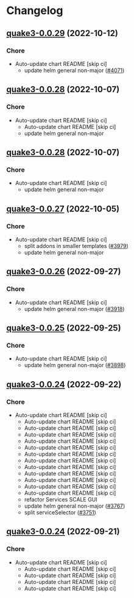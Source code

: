 # Changelog



## [quake3-0.0.29](https://github.com/truecharts/charts/compare/quake3-0.0.28...quake3-0.0.29) (2022-10-12)

### Chore

- Auto-update chart README [skip ci]
  - update helm general non-major ([#4071](https://github.com/truecharts/charts/issues/4071))




## [quake3-0.0.28](https://github.com/truecharts/charts/compare/quake3-0.0.27...quake3-0.0.28) (2022-10-07)

### Chore

- Auto-update chart README [skip ci]
  - Auto-update chart README [skip ci]
  - update helm general non-major




## [quake3-0.0.28](https://github.com/truecharts/charts/compare/quake3-0.0.27...quake3-0.0.28) (2022-10-07)

### Chore

- Auto-update chart README [skip ci]
  - update helm general non-major




## [quake3-0.0.27](https://github.com/truecharts/charts/compare/quake3-0.0.26...quake3-0.0.27) (2022-10-05)

### Chore

- Auto-update chart README [skip ci]
  - split addons in smaller templates ([#3979](https://github.com/truecharts/charts/issues/3979))
  - update helm general non-major




## [quake3-0.0.26](https://github.com/truecharts/charts/compare/quake3-0.0.25...quake3-0.0.26) (2022-09-27)

### Chore

- Auto-update chart README [skip ci]
  - update helm general non-major ([#3918](https://github.com/truecharts/charts/issues/3918))




## [quake3-0.0.25](https://github.com/truecharts/charts/compare/quake3-0.0.24...quake3-0.0.25) (2022-09-25)

### Chore

- Auto-update chart README [skip ci]
  - update helm general non-major ([#3898](https://github.com/truecharts/charts/issues/3898))




## [quake3-0.0.24](https://github.com/truecharts/charts/compare/quake3-0.0.23...quake3-0.0.24) (2022-09-22)

### Chore

- Auto-update chart README [skip ci]
  - Auto-update chart README [skip ci]
  - Auto-update chart README [skip ci]
  - Auto-update chart README [skip ci]
  - Auto-update chart README [skip ci]
  - Auto-update chart README [skip ci]
  - Auto-update chart README [skip ci]
  - Auto-update chart README [skip ci]
  - Auto-update chart README [skip ci]
  - Auto-update chart README [skip ci]
  - Auto-update chart README [skip ci]
  - Auto-update chart README [skip ci]
  - Auto-update chart README [skip ci]
  - refactor Services SCALE GUI
  - update helm general non-major ([#3767](https://github.com/truecharts/charts/issues/3767))
  - split serviceSelector ([#3751](https://github.com/truecharts/charts/issues/3751))




## [quake3-0.0.24](https://github.com/truecharts/charts/compare/quake3-0.0.23...quake3-0.0.24) (2022-09-21)

### Chore

- Auto-update chart README [skip ci]
  - Auto-update chart README [skip ci]
  - Auto-update chart README [skip ci]
  - Auto-update chart README [skip ci]
  - Auto-update chart README [skip ci]
